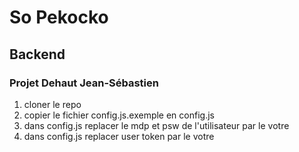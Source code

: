 # So Pekocko 
## Backend
### Projet Dehaut Jean-Sébastien 


1. cloner le repo
2. copier le fichier config.js.exemple en config.js
3. dans config.js replacer le mdp et psw de l'utilisateur par le votre 
4. dans config.js replacer user token par le votre 